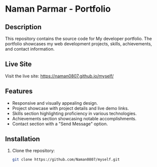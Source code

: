 # Naman Parmar - Portfolio

## Description

This repository contains the source code for My developer portfolio. The portfolio showcases my web development projects, skills, achievements, and contact information.

## Live Site

Visit the live site: https://naman0807.github.io/myself/  <!-- Replace '#' with the actual link once the site is deployed -->

## Features

- Responsive and visually appealing design.
- Project showcase with project details and live demo links.
- Skills section highlighting proficiency in various technologies.
- Achievements section showcasing notable accomplishments.
- Contact section with a "Send Message" option.

## Installation

1. Clone the repository:

   ```bash
   git clone https://github.com/Naman0807/myself.git
